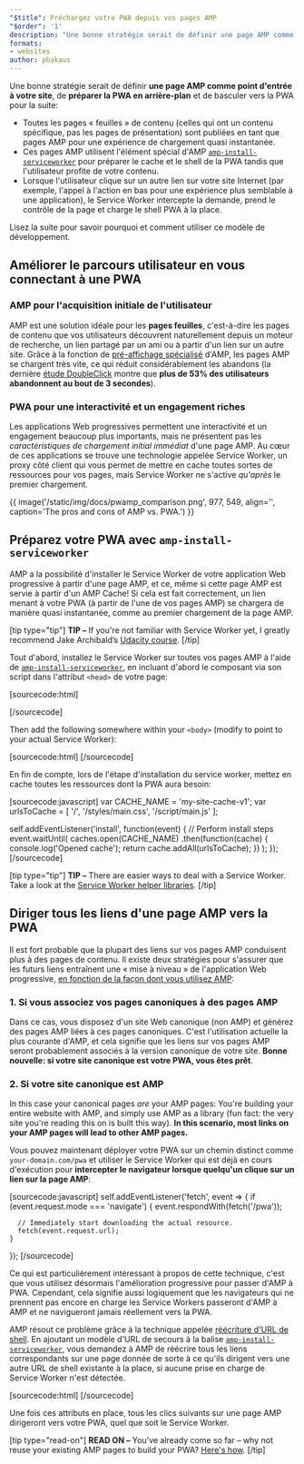 ```yaml
---
"$title": Préchargez votre PWA depuis vos pages AMP
"$order": '1'
description: "Une bonne stratégie serait de définir une page AMP comme point d'entrée à votre site, de préparer la PWA en arrière-plan et de basculer ..."
formats:
- websites
author: pbakaus
---
```


Une bonne stratégie serait de définir **une page AMP comme point d'entrée à votre site**, de **préparer la PWA en arrière-plan** et de basculer vers la PWA pour la suite:

- Toutes les pages « feuilles » de contenu (celles qui ont un contenu spécifique, pas les pages de présentation) sont publiées en tant que pages AMP pour une expérience de chargement quasi instantanée.
- Ces pages AMP utilisent l'élément spécial d'AMP [`amp-install-serviceworker`](../../../documentation/components/reference/amp-install-serviceworker.md) pour préparer le cache et le shell de la PWA tandis que l'utilisateur profite de votre contenu.
- Lorsque l'utilisateur clique sur un autre lien sur votre site Internet (par exemple, l'appel à l'action en bas pour une expérience plus semblable à une application), le Service Worker intercepte la demande, prend le contrôle de la page et charge le shell PWA à la place.

Lisez la suite pour savoir pourquoi et comment utiliser ce modèle de développement.

## Améliorer le parcours utilisateur en vous connectant à une PWA

### AMP pour l'acquisition initiale de l'utilisateur

AMP est une solution idéale pour les **pages feuilles**, c'est-à-dire les pages de contenu que vos utilisateurs découvrent naturellement depuis un moteur de recherche, un lien partagé par un ami ou à partir d'un lien sur un autre site. Grâce à la fonction de [pré-affichage spécialisé](../../../about/how-amp-works.html) d'AMP, les pages AMP se chargent très vite, ce qui réduit considérablement les abandons (la dernière [étude DoubleClick](https://www.doubleclickbygoogle.com/articles/mobile-speed-matters/) montre que **plus de 53% des utilisateurs abandonnent au bout de 3 secondes**).

### PWA pour une interactivité et un engagement riches

Les applications Web progressives permettent une interactivité et un engagement beaucoup plus importants, mais ne présentent pas les *caractéristiques de chargement initial immédiat* d'une page AMP. Au cœur de ces applications se trouve une technologie appelée Service Worker, un proxy côté client qui vous permet de mettre en cache toutes sortes de ressources pour vos pages, mais Service Worker ne s'active *qu'après* le premier chargement.

{{ image('/static/img/docs/pwamp_comparison.png', 977, 549, align='', caption='The pros and cons of AMP vs. PWA.') }}

## Préparez votre PWA avec `amp-install-serviceworker`

AMP a la possibilité d'installer le Service Worker de votre application Web progressive à partir d'une page AMP, et ce, même si cette page AMP est servie à partir d'un AMP Cache! Si cela est fait correctement, un lien menant à votre PWA (à partir de l'une de vos pages AMP) se chargera de manière quasi instantanée, comme au premier chargement de la page AMP.

[tip type="tip"] **TIP –** If you're not familiar with Service Worker yet, I greatly recommend Jake Archibald’s [Udacity course](https://www.udacity.com/course/offline-web-applications--ud899). [/tip]

Tout d'abord, installez le Service Worker sur toutes vos pages AMP à l'aide de [`amp-install-serviceworker`](../../../documentation/components/reference/amp-install-serviceworker.md), en incluant d'abord le composant via son script dans l'attribut `<head>` de votre page:

[sourcecode:html]
<script async custom-element="amp-install-serviceworker"
  src="https://cdn.ampproject.org/v0/amp-install-serviceworker-0.1.js"></script>
[/sourcecode]

Then add the following somewhere within your `<body>` (modify to point to your actual Service Worker):

[sourcecode:html]
<amp-install-serviceworker
      src="https://www.your-domain.com/serviceworker.js"
      layout="nodisplay">
</amp-install-serviceworker>
[/sourcecode]

En fin de compte, lors de l'étape d'installation du service worker, mettez en cache toutes les ressources dont la PWA aura besoin:

[sourcecode:javascript]
var CACHE_NAME = 'my-site-cache-v1';
var urlsToCache = [
  '/',
  '/styles/main.css',
  '/script/main.js'
];

self.addEventListener('install', function(event) {
  // Perform install steps
  event.waitUntil(
    caches.open(CACHE_NAME)
      .then(function(cache) {
        console.log('Opened cache');
        return cache.addAll(urlsToCache);
      })
  );
});
[/sourcecode]

[tip type="tip"] **TIP –** There are easier ways to deal with a Service Worker. Take a look at the [Service Worker helper libraries](https://github.com/GoogleChrome/sw-helpers). [/tip]

## Diriger tous les liens d'une page AMP vers la PWA

Il est fort probable que la plupart des liens sur vos pages AMP conduisent plus à des pages de contenu. Il existe deux stratégies pour s'assurer que les futurs liens entraînent une « mise à niveau » de l'application Web progressive, [en fonction de la façon dont vous utilisez AMP](../../../documentation/guides-and-tutorials/optimize-measure/discovery.md):

### 1. Si vous associez vos pages canoniques à des pages AMP

Dans ce cas, vous disposez d'un site Web canonique (non AMP) et générez des pages AMP liées à ces pages canoniques. C'est l'utilisation actuelle la plus courante d'AMP, et cela signifie que les liens sur vos pages AMP seront probablement associés à la version canonique de votre site. **Bonne nouvelle: si votre site canonique est votre PWA, vous êtes prêt**.

### 2. Si votre site canonique est AMP

In this case your canonical pages *are* your AMP pages: You're building your entire website with AMP, and simply use AMP as a library (fun fact: the very site you're reading this on is built this way). **In this scenario, most links on your AMP pages will lead to other AMP pages.**

Vous pouvez maintenant déployer votre PWA sur un chemin distinct comme `your-domain.com/pwa` et utiliser le Service Worker qui est déjà en cours d'exécution pour **intercepter le navigateur lorsque quelqu'un clique sur un lien sur la page AMP**:

[sourcecode:javascript]
self.addEventListener('fetch', event => {
    if (event.request.mode === 'navigate') {
      event.respondWith(fetch('/pwa'));

      // Immediately start downloading the actual resource.
      fetch(event.request.url);
    }

});
[/sourcecode]

Ce qui est particulièrement intéressant à propos de cette technique, c'est que vous utilisez désormais l'amélioration progressive pour passer d'AMP à PWA. Cependant, cela signifie aussi logiquement que les navigateurs qui ne prennent pas encore en charge les Service Workers passeront d'AMP à AMP et ne navigueront jamais réellement vers la PWA.

AMP résout ce problème grâce à la technique appelée [réécriture d'URL de shell](../../../documentation/components/reference/amp-install-serviceworker.md#shell-url-rewrite). En ajoutant un modèle d'URL de secours à la balise [`amp-install-serviceworker`](../../../documentation/components/reference/amp-install-serviceworker.md), vous demandez à AMP de réécrire tous les liens correspondants sur une page donnée de sorte à ce qu'ils dirigent vers une autre URL de shell existante à la place, si aucune prise en charge de Service Worker n'est détectée.

[sourcecode:html]
<amp-install-serviceworker
      src="https://www.your-domain.com/serviceworker.js"
      layout="nodisplay"
      data-no-service-worker-fallback-url-match=".*"
      data-no-service-worker-fallback-shell-url="https://www.your-domain.com/pwa">
</amp-install-serviceworker>
[/sourcecode]

Une fois ces attributs en place, tous les clics suivants sur une page AMP dirigeront vers votre PWA, quel que soit le Service Worker.

[tip type="read-on"] **READ ON –** You've already come so far – why not reuse your existing AMP pages to build your PWA? [Here's how](amp-in-pwa.md). [/tip]
